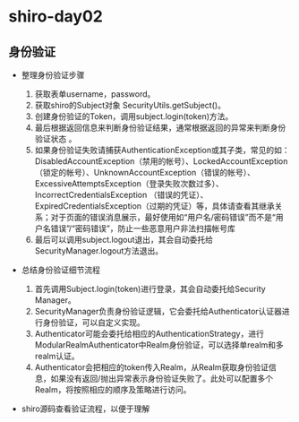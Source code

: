 # shiro-day02

## 身份验证

* 整理身份验证步骤  
   1. 获取表单username，password。
   2. 获取shiro的Subject对象  SecurityUtils.getSubject()。
   3. 创建身份验证的Token，调用subject.login(token)方法。 
   4. 最后根据返回信息来判断身份验证结果，通常根据返回的异常来判断身份验证状态 。
   5. 如果身份验证失败请捕获AuthenticationException或其子类，常见的如：  
      DisabledAccountException（禁用的帐号）、LockedAccountException（锁定的帐号）、UnknownAccountException（错误的帐号）、      ExcessiveAttemptsException（登录失败次数过多）、IncorrectCredentialsException （错误的凭证）、ExpiredCredentialsException（过期的凭证）等，具体请查看其继承关系；对于页面的错误消息展示，最好使用如“用户名/密码错误”而不是“用户名错误”/“密码错误”，防止一些恶意用户非法扫描帐号库
   6. 最后可以调用subject.logout退出，其会自动委托给SecurityManager.logout方法退出。

* 总结身份验证细节流程  
   1. 首先调用Subject.login(token)进行登录，其会自动委托给Security Manager。   
   2. SecurityManager负责身份验证逻辑，它会委托给Authenticator认证器进行身份验证，可以自定义实现。   
   3. Authenticator可能会委托给相应的AuthenticationStrategy，进行ModularRealmAuthenticator中Realm身份验证，可以选择单realm和多realm认证。  
   4. Authenticator会把相应的token传入Realm，从Realm获取身份验证信息，如果没有返回/抛出异常表示身份验证失败了。此处可以配置多个Realm，将按照相应的顺序及策略进行访问。
   
* shiro源码查看验证流程，以便于理解  
   
   
   
